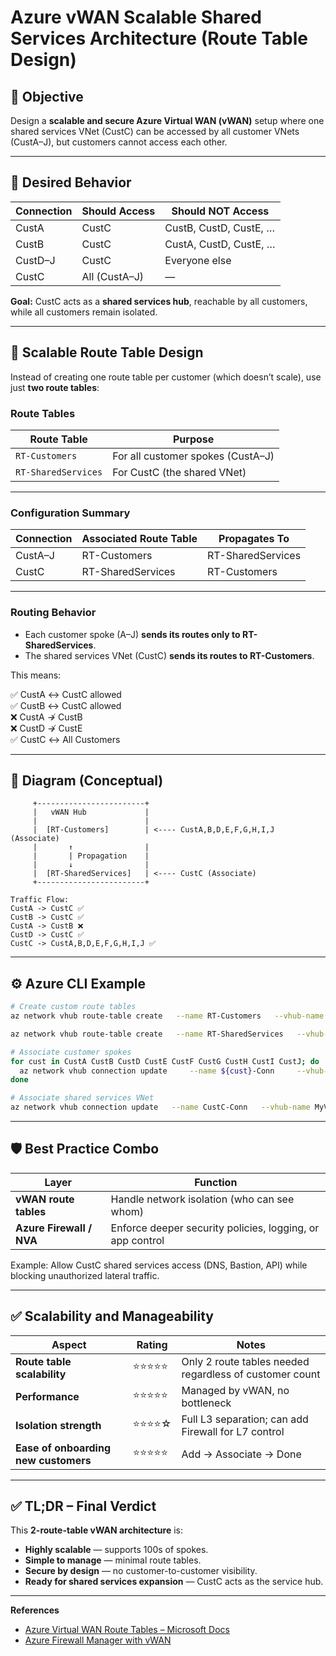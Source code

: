# Azure vWAN Scalable Shared Services Architecture (Route Table Design)

## 🧭 Objective

Design a **scalable and secure Azure Virtual WAN (vWAN)** setup where one shared services VNet (CustC) can be accessed by all customer VNets (CustA–J), but customers cannot access each other.

---

## 🧩 Desired Behavior

| Connection | Should Access | Should NOT Access |
|-------------|----------------|-------------------|
| CustA | CustC | CustB, CustD, CustE, … |
| CustB | CustC | CustA, CustD, CustE, … |
| CustD–J | CustC | Everyone else |
| CustC | All (CustA–J) | — |

**Goal:** CustC acts as a **shared services hub**, reachable by all customers, while all customers remain isolated.

---

## 🔹 Scalable Route Table Design

Instead of creating one route table per customer (which doesn’t scale), use just **two route tables**:

### Route Tables

| Route Table | Purpose |
|--------------|----------|
| `RT-Customers` | For all customer spokes (CustA–J) |
| `RT-SharedServices` | For CustC (the shared VNet) |

---

### Configuration Summary

| Connection | Associated Route Table | Propagates To |
|-------------|------------------------|----------------|
| CustA–J | RT-Customers | RT-SharedServices |
| CustC | RT-SharedServices | RT-Customers |

---

### Routing Behavior

- Each customer spoke (A–J) **sends its routes only to RT-SharedServices**.
- The shared services VNet (CustC) **sends its routes to RT-Customers**.

This means:

✅ CustA ↔ CustC allowed  
✅ CustB ↔ CustC allowed  
❌ CustA ↛ CustB  
❌ CustD ↛ CustE  
✅ CustC ↔ All Customers

---

## 🧱 Diagram (Conceptual)

```
     +------------------------+
     |   vWAN Hub             |
     |                        |
     |  [RT-Customers]        | <---- CustA,B,D,E,F,G,H,I,J (Associate)
     |       ↑                |
     |       | Propagation    |
     |       ↓                |
     |  [RT-SharedServices]   | <---- CustC (Associate)
     +------------------------+

Traffic Flow:
CustA -> CustC ✅
CustB -> CustC ✅
CustA -> CustB ❌
CustD -> CustC ✅
CustC -> CustA,B,D,E,F,G,H,I,J ✅
```

---

## ⚙️ Azure CLI Example

```bash
# Create custom route tables
az network vhub route-table create   --name RT-Customers   --vhub-name MyVHub   --resource-group MyRG

az network vhub route-table create   --name RT-SharedServices   --vhub-name MyVHub   --resource-group MyRG

# Associate customer spokes
for cust in CustA CustB CustD CustE CustF CustG CustH CustI CustJ; do
  az network vhub connection update     --name ${cust}-Conn     --vhub-name MyVHub     --resource-group MyRG     --associated-route-table RT-Customers     --propagated-route-tables RT-SharedServices
done

# Associate shared services VNet
az network vhub connection update   --name CustC-Conn   --vhub-name MyVHub   --resource-group MyRG   --associated-route-table RT-SharedServices   --propagated-route-tables RT-Customers
```

---

## 🛡️ Best Practice Combo

| Layer | Function |
|--------|-----------|
| **vWAN route tables** | Handle network isolation (who can see whom) |
| **Azure Firewall / NVA** | Enforce deeper security policies, logging, or app control |

Example: Allow CustC shared services access (DNS, Bastion, API) while blocking unauthorized lateral traffic.

---

## ✅ Scalability and Manageability

| Aspect | Rating | Notes |
|--------|---------|-------|
| **Route table scalability** | ⭐⭐⭐⭐⭐ | Only 2 route tables needed regardless of customer count |
| **Performance** | ⭐⭐⭐⭐⭐ | Managed by vWAN, no bottleneck |
| **Isolation strength** | ⭐⭐⭐⭐☆ | Full L3 separation; can add Firewall for L7 control |
| **Ease of onboarding new customers** | ⭐⭐⭐⭐⭐ | Add → Associate → Done |

---

## ✅ TL;DR – Final Verdict

This **2-route-table vWAN architecture** is:
- **Highly scalable** — supports 100s of spokes.
- **Simple to manage** — minimal route tables.
- **Secure by design** — no customer-to-customer visibility.
- **Ready for shared services expansion** — CustC acts as the service hub.

---

**References**
- [Azure Virtual WAN Route Tables – Microsoft Docs](https://learn.microsoft.com/en-us/azure/virtual-wan/how-to-manage-route-tables)
- [Azure Firewall Manager with vWAN](https://learn.microsoft.com/en-us/azure/firewall-manager/overview)
